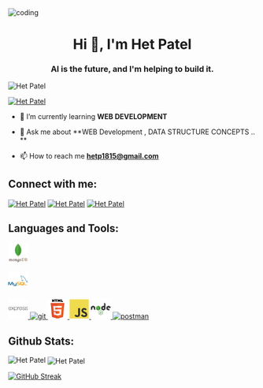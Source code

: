 
<!--
### Hi there 👋
**PatelHett/PatelHett** is a ✨ _special_ ✨ repository because its `README.md` (this file) appears on your GitHub profile.

Here are some ideas to get you started:

- 🔭 I’m currently working on ...
- 🌱 I’m currently learning ...
- 👯 I’m looking to collaborate on ...
- 🤔 I’m looking for help with ...
- 💬 Ask me about ...
- 📫 How to reach me: ...
- 😄 Pronouns: ...
- ⚡ Fun fact: ...
-->
<img align = "center" alt = "coding" width = 100% height = 380 src = "https://cdn.dribbble.com/users/2851002/screenshots/7736965/media/e08e0676dd54ae8715c2d72bbdd51eb2.gif">
<h1 align="center">Hi 👋, I'm Het Patel</h1>
<h3 align="center">AI is the future, and I'm helping to build it.</h3>

<p align="left"> <img src="https://komarev.com/ghpvc/?username=PatelHett&label=Profile%20views&color=0e75b6&style=flat" alt="Het Patel" /> </p>

<p align="left"> <a href="https://twitter.com/HetPatel719" target="blank"><img src="https://img.shields.io/twitter/follow/HetPatel719?logo=twitter&style=for-the-badge" alt="Het Patel" /></a> </p>

- 🌱 I’m currently learning **WEB DEVELOPMENT**

- 💬 Ask me about **WEB Development , DATA STRUCTURE CONCEPTS .. **

- 📫 How to reach me **hetp1815@gmail.com**

<!-- ### Blogs posts -->
<!-- BLOG-POST-LIST:START -->
<!-- BLOG-POST-LIST:END -->

## Connect with me:
<p align="left">
<a href="https://twitter.com/HetPatel719" target="blank"><img align="center" src="https://raw.githubusercontent.com/rahuldkjain/github-profile-readme-generator/master/src/images/icons/Social/twitter.svg" alt="Het Patel" height="30" width="40" /></a>
<a href="https://linkedin.com/in/hetp719" target="blank"><img align="center" src="https://raw.githubusercontent.com/rahuldkjain/github-profile-readme-generator/master/src/images/icons/Social/linked-in-alt.svg" alt="Het Patel" height="30" width="40" /></a>
<a href="https://leetcode.com/u/HettPatel/" target="blank"><img align="center" src="https://raw.githubusercontent.com/rahuldkjain/github-profile-readme-generator/master/src/images/icons/Social/leet-code.svg" alt="Het Patel" height="30" width="40" /></a>
</p>

## Languages and Tools:
<p align="left"> <a href="https://www.mongodb.com/" target="_blank" rel="noreferrer"> <img src="https://raw.githubusercontent.com/devicons/devicon/master/icons/mongodb/mongodb-original-wordmark.svg" alt="mongodb" width="40" height="40"/> </a> 

<a href="https://www.mysql.com/" target="_blank" rel="noreferrer"> <img src="https://raw.githubusercontent.com/devicons/devicon/master/icons/mysql/mysql-original-wordmark.svg" alt="mysql" width="40" height="40"/> </a> 

<a href="https://expressjs.com" target="_blank" rel="noreferrer"> <img src="https://raw.githubusercontent.com/devicons/devicon/master/icons/express/express-original-wordmark.svg" alt="express" width="40" height="40"/> </a>
 <a href="https://git-scm.com/" target="_blank" rel="noreferrer"> <img src="https://www.vectorlogo.zone/logos/git-scm/git-scm-icon.svg" alt="git" width="40" height="40"/> </a>
  <a href="https://www.w3.org/html/" target="_blank" rel="noreferrer"> <img src="https://raw.githubusercontent.com/devicons/devicon/master/icons/html5/html5-original-wordmark.svg" alt="html5" width="40" height="40"/> </a> <a href="https://developer.mozilla.org/en-US/docs/Web/JavaScript" target="_blank" rel="noreferrer"> <img src="https://raw.githubusercontent.com/devicons/devicon/master/icons/javascript/javascript-original.svg" alt="javascript" width="40" height="40"/> </a> <a href="https://nodejs.org" target="_blank" rel="noreferrer"> <img src="https://raw.githubusercontent.com/devicons/devicon/master/icons/nodejs/nodejs-original-wordmark.svg" alt="nodejs" width="40" height="40"/> </a> <a href="https://postman.com" target="_blank" rel="noreferrer"> <img src="https://www.vectorlogo.zone/logos/getpostman/getpostman-icon.svg" alt="postman" width="40" height="40"/> </a>
</p>

<!-- ## Badges: -->

## Github Stats:

<p><img align="left" src="https://github-readme-stats.vercel.app/api/top-langs?username=PatelHett&show_icons=true&locale=en&layout=compact" alt="Het Patel" /></p>

<p>&nbsp;<img align="center" src="https://github-readme-stats.vercel.app/api?username=PatelHett&show_icons=true&locale=en" alt="Het Patel" /></p>

<a href="https://git.io/streak-stats"><img src="https://github-readme-streak-stats.herokuapp.com?user=PatelHett" alt="GitHub Streak" /></a>


